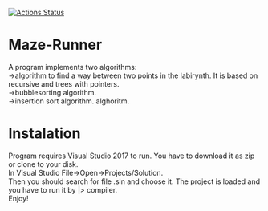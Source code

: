 [![Actions Status](https://github.com/myprojectspw/Maze-Runner/actions/workflows/github-actions-demo.yml/badge.svg)](https://github.com/myprojectspw/Maze-Runner/actions)
# Maze-Runner
A program implements two algorithms: </br>
->algorithm to find a way between two points in the labirynth. It is based on recursive and trees with pointers. </br>
->bubblesorting algorithm. </br>
->insertion sort algorithm. alghoritm. </br>

# Instalation
Program requires Visual Studio 2017 to run. You have to download it as zip or clone to your disk. </br>
In Visual Studio File->Open->Projects/Solution.</br>
Then you should search for file .sln and choose it. The project is loaded and you have to run it by |> compiler. </br>
Enjoy! </br>

